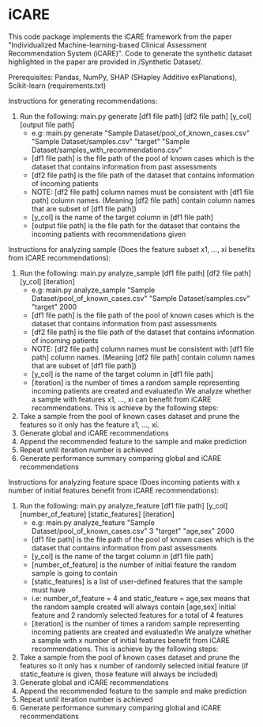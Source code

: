 # iCARE

This code package implements the iCARE framework from the paper "Individualized Machine-learning-based Clinical Assessment Recommendation System (iCARE)". Code to generate the synthetic dataset highlighted in the paper are provided in /Synthetic Dataset/.

Prerequisites: Pandas, NumPy, SHAP (SHapley Additive exPlanations), Scikit-learn (requirements.txt)

Instructions for generating recommendations:
1. Run the following: main.py generate [df1 file path] [df2 file path] [y_col] [output file path]
   - e.g: main.py generate "Sample Dataset/pool_of_known_cases.csv" "Sample Dataset/samples.csv" "target" "Sample Dataset/samples_with_recommendations.csv"
   - [df1 file path] is the file path of the pool of known cases which is the dataset that contains information from past assessments
   - [df2 file path] is the file path of the dataset that contains information of incoming patients
   - NOTE: [df2 file path] column names must be consistent with [df1 file path] column names. (Meaning [df2 file path] contain column names that are subset of [df1 file path])
   - [y_col] is the name of the target column in [df1 file path]
   - [output file path] is the file path for the dataset that contains the incoming patients with recommendations given
  
Instructions for analyzing sample (Does the feature subset x1, ..., xi benefits from iCARE recommendations):
1. Run the following: main.py analyze_sample [df1 file path] [df2 file path] [y_col] [iteration]
   - e.g: main.py analyze_sample "Sample Dataset/pool_of_known_cases.csv" "Sample Dataset/samples.csv" "target" 2000
   - [df1 file path] is the file path of the pool of known cases which is the dataset that contains information from past assessments
   - [df2 file path] is the file path of the dataset that contains information of incoming patients
   - NOTE: [df2 file path] column names must be consistent with [df1 file path] column names. (Meaning [df2 file path] contain column names that are subset of [df1 file path])
   - [y_col] is the name of the target column in [df1 file path]
   - [iteration] is the number of times a random sample representing incoming patients are created and evaluated\n
We analyze whether a sample with features x1, ..., xi can benefit from iCARE recommendations. This is achieve by the following steps:
1. Take a sample from the pool of known cases dataset and prune the features so it only has the feature x1, ..., xi.
2. Generate global and iCARE recommendations
3. Append the recommended feature to the sample and make prediction
4. Repeat until iteration number is achieved
5. Generate performance summary comparing global and iCARE recommendations

Instructions for analyzing feature space (Does incoming patients with x number of initial features benefit from iCARE recommendations):
1. Run the following: main.py analyze_feature [df1 file path] [y_col] [number_of_feature] [static_features] [iteration]
   - e.g: main.py analyze_feature "Sample Dataset/pool_of_known_cases.csv" 3 "target" "age,sex" 2000
   - [df1 file path] is the file path of the pool of known cases which is the dataset that contains information from past assessments
   - [y_col] is the name of the target column in [df1 file path]
   - [number_of_feature] is the number of initial feature the random sample is going to contain
   - [static_features] is a list of user-defined features that the sample must have
   - i.e: number_of_feature = 4 and static_feature = age,sex means that the random sample created will always contain [age,sex] initial feature and 2 randomly selected features for a total of 4 features
   - [iteration] is the number of times a random sample representing incoming patients are created and evaluated\n
We analyze whether a sample with x number of initial features benefit from iCARE recommendations. This is achieve by the following steps:
1. Take a sample from the pool of known cases dataset and prune the features so it only has x number of randomly selected initial feature (if static_feature is given, those feature will always be included)
2. Generate global and iCARE recommendations
3. Append the recommended feature to the sample and make prediction
4. Repeat until iteration number is achieved
5. Generate performance summary comparing global and iCARE recommendations
 
